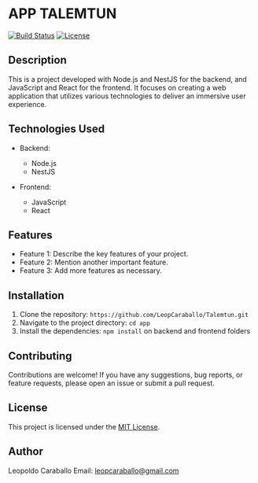 # APP TALEMTUN

[![Build Status](https://img.shields.io/badge/build-passing-brightgreen)](https://your-build-status-link)
[![License](https://img.shields.io/badge/license-MIT-blue)](https://opensource.org/licenses/MIT)

## Description

This is a project developed with Node.js and NestJS for the backend, and JavaScript and React for the frontend. It focuses on creating a web application that utilizes various technologies to deliver an immersive user experience.

## Technologies Used

- Backend:
  - Node.js
  - NestJS

- Frontend:
  - JavaScript
  - React

## Features

- Feature 1: Describe the key features of your project.
- Feature 2: Mention another important feature.
- Feature 3: Add more features as necessary.

## Installation

1. Clone the repository: `https://github.com/LeopCaraballo/Talemtun.git`
2. Navigate to the project directory: `cd app`
3. Install the dependencies: `npm install` on backend and frontend folders

## Contributing

Contributions are welcome! If you have any suggestions, bug reports, or feature requests, please open an issue or submit a pull request.

## License

This project is licensed under the [MIT License](https://opensource.org/licenses/MIT).


## Author

Leopoldo Caraballo
Email: leopcaraballo@gmail.com
